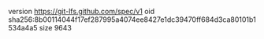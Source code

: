 version https://git-lfs.github.com/spec/v1
oid sha256:8b00114044f17ef287995a4074ee8427e1dc39470ff684d3ca80101b1534a4a5
size 9643
